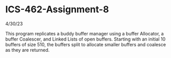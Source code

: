 # ICS-462-Assignment-8

4/30/23

This program replicates a buddy buffer manager using a buffer Allocator, a buffer Coalescer, and Linked Lists of open buffers. Starting with an initial 10 buffers of size 510, the buffers split to allocate smaller buffers and coalesce as they are returned. 
